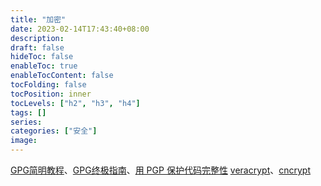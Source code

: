 ```yaml
---
title: "加密"
date: 2023-02-14T17:43:40+08:00
description:
draft: false
hideToc: false
enableToc: true
enableTocContent: false
tocFolding: false
tocPosition: inner
tocLevels: ["h2", "h3", "h4"]
tags: []
series:
categories: ["安全"]
image:
---
```

[GPG简明教程](https://blog.csdn.net/wxc20062006/article/details/49784083)、[GPG终极指南](https://www.cnblogs.com/machao/p/5938744.html)、[用 PGP 保护代码完整性](https://linux.cn/article-9524-1-rel.html)
[veracrypt](https://sourceforge.net/projects/veracrypt/files/)、[cncrypt](http://www.cncrypt.com/)
